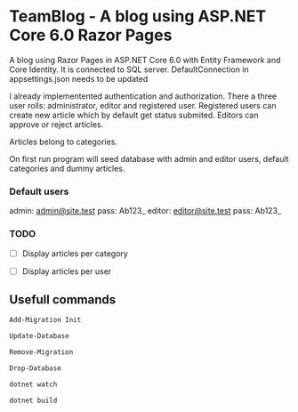 # TeamBlog - A blog using ASP.NET Core 6.0 Razor Pages

A blog using Razor Pages in ASP.NET Core 6.0 with Entity Framework and Core Identity. It is connected to SQL server. 
DefaultConnection in appsettings.json needs to be updated

I already implementented authentication and authorization. There a three user rolls: administrator, editor and registered user. Registered users can create new article which by default get status submited. Editors can approve or reject articles.

Articles belong to categories.

On first run program will seed database with admin and editor users, default categories and dummy articles.

### Default users
admin: admin@site.test pass: Ab123_
editor: editor@site.test pass: Ab123_

### TODO


- [ ] Display articles per category
- [ ] Display articles per user



## Usefull commands

```cmd
Add-Migration Init
```

```cmd
Update-Database
```

```cmd
Remove-Migration
```

```cmd
Drop-Database
```

```cmd
dotnet watch
```

```cmd
dotnet build
```
